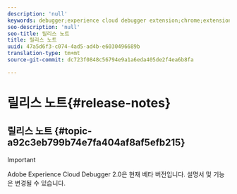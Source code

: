 ```yaml
---
description: 'null'
keywords: debugger;experience cloud debugger extension;chrome;extension;release notes
seo-description: 'null'
seo-title: 릴리스 노트
title: 릴리스 노트
uuid: 47a5d6f3-c074-4ad5-ad4b-e6030496689b
translation-type: tm+mt
source-git-commit: dc723f0848c56794e9a1a6eda405de2f4ea6b8fa

---
```



# 릴리스 노트{#release-notes}

## 릴리스 노트 {#topic-a92c3eb799b74e7fa404af8af5efb215}

> [!IMPORTANT]
>
> Adobe Experience Cloud Debugger 2.0은 현재 베타 버전입니다. 설명서 및 기능은 변경될 수 있습니다.
